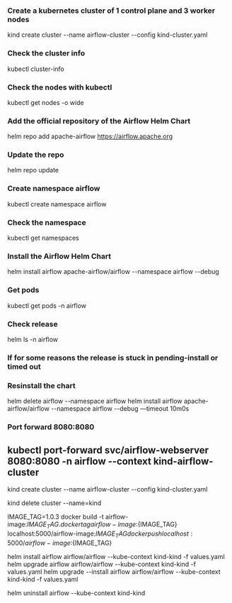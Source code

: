 ### Create a kubernetes cluster of 1 control plane and 3 worker nodes
kind create cluster --name airflow-cluster --config kind-cluster.yaml

### Check the cluster info
kubectl cluster-info

### Check the nodes with kubectl
kubectl get nodes -o wide

### Add the official repository of the Airflow Helm Chart
helm repo add apache-airflow https://airflow.apache.org

### Update the repo
helm repo update

### Create namespace airflow
kubectl create namespace airflow

### Check the namespace 
kubectl get namespaces

### Install the Airflow Helm Chart
helm install airflow apache-airflow/airflow --namespace airflow --debug

### Get pods
kubectl get pods -n airflow

### Check release
helm ls -n airflow

### If for some reasons the release is stuck in pending-install or timed out
### Resinstall the chart
helm delete airflow --namespace airflow
helm install airflow apache-airflow/airflow --namespace airflow --debug —timeout 10m0s

### Port forward 8080:8080
kubectl port-forward svc/airflow-webserver 8080:8080 -n airflow --context kind-airflow-cluster
-------------------------------------------------------------------------------------------------------


kind create cluster --name airflow-cluster --config kind-cluster.yaml

kind delete cluster --name=kind


IMAGE_TAG=1.0.3
docker build -t airflow-image:${IMAGE_TAG} .
docker tag airflow-image:${IMAGE_TAG} localhost:5000/airflow-image:${IMAGE_TAG}
docker push localhost:5000/airflow-image:${IMAGE_TAG}

helm install airflow airflow/airflow --kube-context kind-kind   -f values.yaml
helm upgrade airflow airflow/airflow   --kube-context kind-kind   -f values.yaml
helm upgrade --install airflow airflow/airflow  --kube-context kind-kind -f values.yaml

helm uninstall airflow --kube-context kind-kind